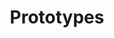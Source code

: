 ---
title: Prototypes
menu:
  sidebar:
    name: Prototypes
    identifier: misc
    parent: projects
    weight: 10
---
